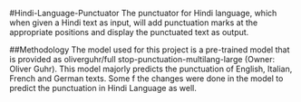 #Hindi-Language-Punctuator
The punctuator for Hindi language, which when given a Hindi text as input, will add punctuation marks at the appropriate positions and display the punctuated text as output. 

##Methodology
The model used for this project is a pre-trained model that is provided as  oliverguhr/full stop-punctuation-multilang-large (Owner: Oliver Guhr).
This model majorly predicts the punctuation of English, Italian, French and German texts. Some f the changes were done in the model to predict the punctuation in Hindi Language as well.
